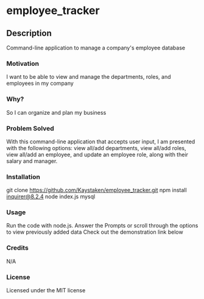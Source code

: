 # employee_tracker

## Description

Command-line application to manage a company's employee database

### Motivation

I want to be able to view and manage the departments, roles, and employees in my company

### Why?

So I can organize and plan my business

### Problem Solved

With this command-line application that accepts user input, I am presented with the following options: view all/add departments, view all/add roles, view all/add an employee, and update an employee role, along with their salary and manager.


### Installation

git clone https://github.com/Kaystaken/employee_tracker.git
npm install inquirer@8.2.4
node index.js
mysql

### Usage

Run the code with node.js. 
Answer the Prompts or scroll through the options to view previously added data 
Check out the demonstration link below


### Credits

N/A

### License

Licensed under the MIT license
